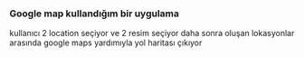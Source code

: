 ### Google map kullandığım bir uygulama
kullanıcı 2 location seçiyor ve 2 resim seçiyor daha sonra oluşan lokasyonlar arasında google maps yardımıyla yol haritası çıkıyor
